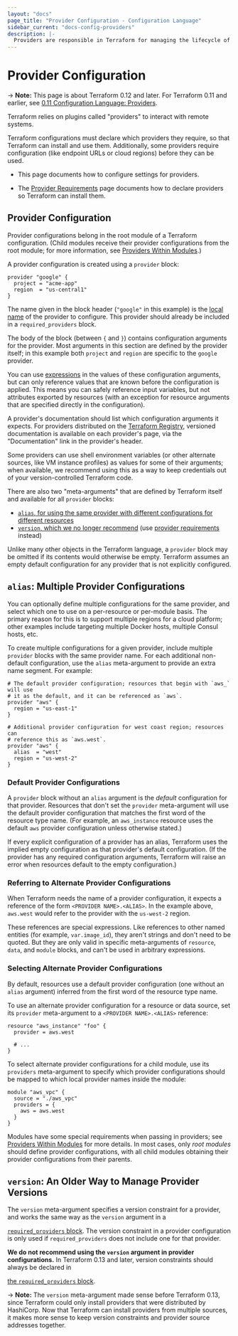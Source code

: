 ```yaml
---
layout: "docs"
page_title: "Provider Configuration - Configuration Language"
sidebar_current: "docs-config-providers"
description: |-
  Providers are responsible in Terraform for managing the lifecycle of a resource: create, read, update, delete.
---
```


# Provider Configuration

-> **Note:** This page is about Terraform 0.12 and later. For Terraform 0.11 and
earlier, see
[0.11 Configuration Language: Providers](../configuration-0-11/providers.html).

Terraform relies on plugins called "providers" to interact with remote systems.

Terraform configurations must declare which providers they require, so that
Terraform can install and use them. Additionally, some providers require
configuration (like endpoint URLs or cloud regions) before they can be used.

- This page documents how to configure settings for providers.

- The [Provider Requirements](./provider-requirements.html) page documents how
  to declare providers so Terraform can install them.

## Provider Configuration

Provider configurations belong in the root module of a Terraform configuration.
(Child modules receive their provider configurations from the root module; for
more information, see
[Providers Within Modules](./modules.html#providers-within-modules).)

A provider configuration is created using a `provider` block:

```hcl
provider "google" {
  project = "acme-app"
  region  = "us-central1"
}
```

The name given in the block header (`"google"` in this example) is the
[local name](./provider-requirements.html#local-names) of the provider to
configure. This provider should already be included in a `required_providers`
block.

The body of the block (between `{` and `}`) contains configuration arguments for
the provider. Most arguments in this section are defined by the provider itself;
in this example both `project` and `region` are specific to the `google`
provider.

You can use [expressions](./expressions.html) in the values of these
configuration arguments, but can only reference values that are known before the
configuration is applied. This means you can safely reference input variables,
but not attributes exported by resources (with an exception for resource
arguments that are specified directly in the configuration).

A provider's documentation should list which configuration arguments it expects.
For providers distributed on the
[Terraform Registry](https://registry.terraform.io), versioned documentation is
available on each provider's page, via the "Documentation" link in the
provider's header.

Some providers can use shell environment variables (or other alternate sources,
like VM instance profiles) as values for some of their arguments; when
available, we recommend using this as a way to keep credentials out of your
version-controlled Terraform code.

There are also two "meta-arguments" that are defined by Terraform itself
and available for all `provider` blocks:

- [`alias`, for using the same provider with different configurations for different resources][inpage-alias]
- [`version`, which we no longer recommend][inpage-versions] (use
  [provider requirements](./provider-requirements.html) instead)

Unlike many other objects in the Terraform language, a `provider` block may
be omitted if its contents would otherwise be empty. Terraform assumes an
empty default configuration for any provider that is not explicitly configured.

## `alias`: Multiple Provider Configurations

[inpage-alias]: #alias-multiple-provider-instances

You can optionally define multiple configurations for the same provider, and
select which one to use on a per-resource or per-module basis. The primary
reason for this is to support multiple regions for a cloud platform; other
examples include targeting multiple Docker hosts, multiple Consul hosts, etc.

To create multiple configurations for a given provider, include multiple
`provider` blocks with the same provider name. For each additional non-default
configuration, use the `alias` meta-argument to provide an extra name segment.
For example:

```hcl
# The default provider configuration; resources that begin with `aws_` will use
# it as the default, and it can be referenced as `aws`.
provider "aws" {
  region = "us-east-1"
}

# Additional provider configuration for west coast region; resources can
# reference this as `aws.west`.
provider "aws" {
  alias  = "west"
  region = "us-west-2"
}
```

### Default Provider Configurations

A `provider` block without an `alias` argument is the _default_ configuration
for that provider. Resources that don't set the `provider` meta-argument will
use the default provider configuration that matches the first word of the
resource type name. (For example, an `aws_instance` resource uses the default
`aws` provider configuration unless otherwise stated.)

If every explicit configuration of a provider has an alias, Terraform uses the
implied empty configuration as that provider's default configuration. (If the
provider has any required configuration arguments, Terraform will raise an error
when resources default to the empty configuration.)

### Referring to Alternate Provider Configurations

When Terraform needs the name of a provider configuration, it expects a
reference of the form `<PROVIDER NAME>.<ALIAS>`. In the example above,
`aws.west` would refer to the provider with the `us-west-2` region.

These references are special expressions. Like references to other named
entities (for example, `var.image_id`), they aren't strings and don't need to be
quoted. But they are only valid in specific meta-arguments of `resource`,
`data`, and `module` blocks, and can't be used in arbitrary expressions.

### Selecting Alternate Provider Configurations

By default, resources use a default provider configuration (one without an
`alias` argument) inferred from the first word of the resource type name.

To use an alternate provider configuration for a resource or data source, set
its `provider` meta-argument to a `<PROVIDER NAME>.<ALIAS>` reference:

```hcl
resource "aws_instance" "foo" {
  provider = aws.west

  # ...
}
```

To select alternate provider configurations for a child module, use its
`providers` meta-argument to specify which provider configurations should be
mapped to which local provider names inside the module:

```hcl
module "aws_vpc" {
  source = "./aws_vpc"
  providers = {
    aws = aws.west
  }
}
```

Modules have some special requirements when passing in providers; see
[Providers Within Modules](./modules.html#providers-within-modules)
for more details. In most cases, only _root modules_ should define provider
configurations, with all child modules obtaining their provider configurations
from their parents.

<a id="provider-versions"></a>

## `version`: An Older Way to Manage Provider Versions

[inpage-versions]: #provider-versions

The `version` meta-argument specifies a version constraint for a provider, and
works the same way as the `version` argument in a

[`required_providers` block](./provider-requirements.html#requiring-providers). The version
constraint in a provider configuration is only used if `required_providers`
does not include one for that provider.

**We do not recommend using the `version` argument in provider configurations.**
In Terraform 0.13 and later, version constraints should always be declared in

[the `required_providers` block](./provider-requirements.html#requiring-providers).


-> **Note:** The `version` meta-argument made sense before Terraform 0.13, since
Terraform could only install providers that were distributed by HashiCorp. Now
that Terraform can install providers from multiple sources, it makes more sense
to keep version constraints and provider source addresses together.

